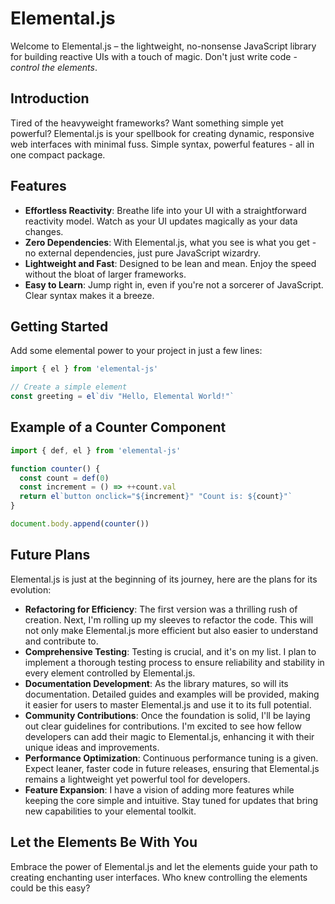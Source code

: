 # Elemental.js

Welcome to Elemental.js – the lightweight, no-nonsense JavaScript library for building reactive UIs with a touch of magic. Don't just write code - _control the elements_.

## Introduction

Tired of the heavyweight frameworks? Want something simple yet powerful? Elemental.js is your spellbook for creating dynamic, responsive web interfaces with minimal fuss. Simple syntax, powerful features - all in one compact package.

## Features

- **Effortless Reactivity**: Breathe life into your UI with a straightforward reactivity model. Watch as your UI updates magically as your data changes.
- **Zero Dependencies**: With Elemental.js, what you see is what you get - no external dependencies, just pure JavaScript wizardry.
- **Lightweight and Fast**: Designed to be lean and mean. Enjoy the speed without the bloat of larger frameworks.
- **Easy to Learn**: Jump right in, even if you're not a sorcerer of JavaScript. Clear syntax makes it a breeze.

## Getting Started

Add some elemental power to your project in just a few lines:

```javascript
import { el } from 'elemental-js'

// Create a simple element
const greeting = el`div "Hello, Elemental World!"`
```

## Example of a Counter Component

```javascript
import { def, el } from 'elemental-js'

function counter() {
  const count = def(0)
  const increment = () => ++count.val
  return el`button onclick="${increment}" "Count is: ${count}"`
}

document.body.append(counter())
```

## Future Plans

Elemental.js is just at the beginning of its journey, here are the plans for its evolution:

- **Refactoring for Efficiency**: The first version was a thrilling rush of creation. Next, I'm rolling up my sleeves to refactor the code. This will not only make Elemental.js more efficient but also easier to understand and contribute to.
- **Comprehensive Testing**: Testing is crucial, and it's on my list. I plan to implement a thorough testing process to ensure reliability and stability in every element controlled by Elemental.js.
- **Documentation Development**: As the library matures, so will its documentation. Detailed guides and examples will be provided, making it easier for users to master Elemental.js and use it to its full potential.
- **Community Contributions**: Once the foundation is solid, I'll be laying out clear guidelines for contributions. I'm excited to see how fellow developers can add their magic to Elemental.js, enhancing it with their unique ideas and improvements.
- **Performance Optimization**: Continuous performance tuning is a given. Expect leaner, faster code in future releases, ensuring that Elemental.js remains a lightweight yet powerful tool for developers.
- **Feature Expansion**: I have a vision of adding more features while keeping the core simple and intuitive. Stay tuned for updates that bring new capabilities to your elemental toolkit.

## Let the Elements Be With You

Embrace the power of Elemental.js and let the elements guide your path to creating enchanting user interfaces. Who knew controlling the elements could be this easy?
